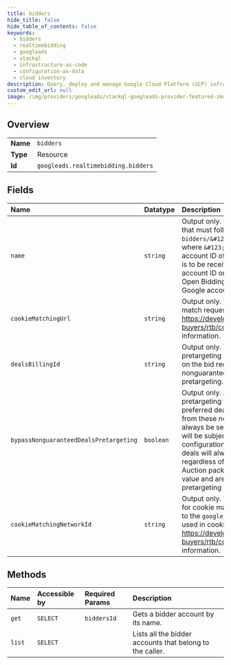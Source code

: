 ```yaml
---
title: bidders
hide_title: false
hide_table_of_contents: false
keywords:
  - bidders
  - realtimebidding
  - googleads    
  - stackql
  - infrastructure-as-code
  - configuration-as-data
  - cloud inventory
description: Query, deploy and manage Google Cloud Platform (GCP) infrastructure and resources using SQL
custom_edit_url: null
image: /img/providers/googleads/stackql-googleads-provider-featured-image.png
---
```

  
    

## Overview
<table><tbody>
<tr><td><b>Name</b></td><td><code>bidders</code></td></tr>
<tr><td><b>Type</b></td><td>Resource</td></tr>
<tr><td><b>Id</b></td><td><code>googleads.realtimebidding.bidders</code></td></tr>
</tbody></table>

## Fields
| Name | Datatype | Description |
|:-----|:---------|:------------|
| `name` | `string` | Output only. Name of the bidder resource that must follow the pattern `bidders/&#123;bidderAccountId&#125;`, where `&#123;bidderAccountId&#125;` is the account ID of the bidder whose information is to be received. One can get their account ID on the Authorized Buyers or Open Bidding UI, or by contacting their Google account manager. |
| `cookieMatchingUrl` | `string` | Output only. The base URL used in cookie match requests. Refer to https://developers.google.com/authorized-buyers/rtb/cookie-guide for further information. |
| `dealsBillingId` | `string` | Output only. The billing ID for the deals pretargeting config. This billing ID is sent on the bid request for guaranteed and nonguaranteed deals matched in pretargeting. |
| `bypassNonguaranteedDealsPretargeting` | `boolean` | Output only. An option to bypass pretargeting for private auctions and preferred deals. When true, bid requests from these nonguaranteed deals will always be sent. When false, bid requests will be subject to regular pretargeting configurations. Programmatic Guaranteed deals will always be sent to the bidder, regardless of the value for this flag. Auction packages are not impacted by this value and are subject to the regular pretargeting configurations. |
| `cookieMatchingNetworkId` | `string` | Output only. The buyer's network ID used for cookie matching. This ID corresponds to the `google_nid` parameter in the URL used in cookie match requests. Refer to https://developers.google.com/authorized-buyers/rtb/cookie-guide for further information. |
## Methods
| Name | Accessible by | Required Params | Description |
|:-----|:--------------|:----------------|:------------|
| `get` | `SELECT` | `biddersId` | Gets a bidder account by its name. |
| `list` | `SELECT` |  | Lists all the bidder accounts that belong to the caller. |
